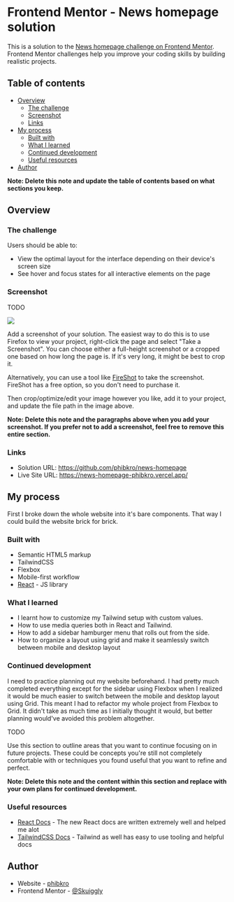 # Frontend Mentor - News homepage solution

This is a solution to the [News homepage challenge on Frontend Mentor](https://www.frontendmentor.io/challenges/news-homepage-H6SWTa1MFl). Frontend Mentor challenges help you improve your coding skills by building realistic projects. 

## Table of contents

- [Overview](#overview)
  - [The challenge](#the-challenge)
  - [Screenshot](#screenshot)
  - [Links](#links)
- [My process](#my-process)
  - [Built with](#built-with)
  - [What I learned](#what-i-learned)
  - [Continued development](#continued-development)
  - [Useful resources](#useful-resources)
- [Author](#author)

**Note: Delete this note and update the table of contents based on what sections you keep.**

## Overview

### The challenge

Users should be able to:

- View the optimal layout for the interface depending on their device's screen size
- See hover and focus states for all interactive elements on the page

### Screenshot

TODO

![](./screenshot.jpg)

Add a screenshot of your solution. The easiest way to do this is to use Firefox to view your project, right-click the page and select "Take a Screenshot". You can choose either a full-height screenshot or a cropped one based on how long the page is. If it's very long, it might be best to crop it.

Alternatively, you can use a tool like [FireShot](https://getfireshot.com/) to take the screenshot. FireShot has a free option, so you don't need to purchase it. 

Then crop/optimize/edit your image however you like, add it to your project, and update the file path in the image above.

**Note: Delete this note and the paragraphs above when you add your screenshot. If you prefer not to add a screenshot, feel free to remove this entire section.**

### Links

- Solution URL: https://github.com/phibkro/news-homepage
- Live Site URL: https://news-homepage-phibkro.vercel.app/

## My process

First I broke down the whole website into it's bare components. That way I could build the website brick for brick. 

### Built with

- Semantic HTML5 markup
- TailwindCSS
- Flexbox
- Mobile-first workflow
- [React](https://reactjs.org/) - JS library

### What I learned

- I learnt how to customize my Tailwind setup with custom values.
- How to use media queries both in React and Tailwind.
- How to add a sidebar hamburger menu that rolls out from the side.
- How to organize a layout using grid and make it seamlessly switch between mobile and desktop layout

### Continued development

I need to practice planning out my website beforehand.
I had pretty much completed everything except for the sidebar using Flexbox when I realized
it would be much easier to switch between the mobile and desktop layout using Grid.
This meant I had to refactor my whole project from Flexbox to Grid. It didn't take as much time
as I initially thought it would, but better planning would've avoided this problem altogether.

TODO

Use this section to outline areas that you want to continue focusing on in future projects. These could be concepts you're still not completely comfortable with or techniques you found useful that you want to refine and perfect.

**Note: Delete this note and the content within this section and replace with your own plans for continued development.**

### Useful resources

- [React Docs](https://beta.reactjs.org/) - The new React docs are written extremely well and helped me alot
- [TailwindCSS Docs](https://tailwindcss.com/docs) - Tailwind as well has easy to use tooling and helpful docs

## Author

- Website - [phibkro](https://personal-portfolio-phibkro.vercel.app/)
- Frontend Mentor - [@Skuiggly](https://www.frontendmentor.io/profile/Skuiggly)
